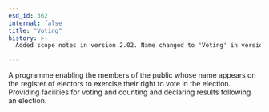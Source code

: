 ```yaml
---
esd_id: 362
internal: false
title: "Voting"
history: >-
  Added scope notes in version 2.02. Name changed to 'Voting' in version 4.00.

---
```


A programme enabling the members of the public whose name appears on the register of electors to exercise their right to vote in the election.  Providing facilities for voting and counting and declaring results following an election.

